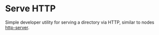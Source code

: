 # Serve HTTP

Simple developer utility for serving a directory via HTTP, similar to nodes [http-server](https://www.npmjs.com/package/http-server).
